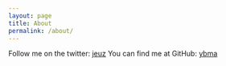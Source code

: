 ```yaml
---
layout: page
title: About
permalink: /about/
---
```


Follow me on the twitter:
[jeuz](https://twitter.com/jeuz)
You can find me at GitHub:
[ybma](https://github.com/ybma)

